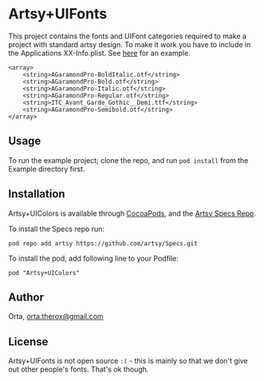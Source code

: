 # Artsy+UIFonts

This project contains the fonts and UIFont categories required to make a project with standard artsy design. 
To make it work you have to include in the Applications XX-Info.plist. See [here](https://github.com/artsy/Artsy-UIFonts/blob/master/Example/FontApp/FontApp-Info.plist#L37-L45) for an example.

```
<array>
	<string>AGaramondPro-BoldItalic.otf</string>
	<string>AGaramondPro-Bold.otf</string>
	<string>AGaramondPro-Italic.otf</string>
	<string>AGaramondPro-Regular.otf</string>
	<string>ITC_Avant_Garde_Gothic__Demi.ttf</string>
	<string>AGaramondPro-Semibold.otf</string>
</array>
```

## Usage

To run the example project; clone the repo, and run `pod install` from the Example directory first.

## Installation

Artsy+UIColors is available through [CocoaPods](http://cocoapods.org), and the [Artsy Specs Repo](https://github.com/artsy/specs). 

To install the Specs repo run:

    pod repo add artsy https://github.com/artsy/Specs.git

To install the pod, add following line to your Podfile:

    pod "Artsy+UIColors"

## Author

Orta, orta.therox@gmail.com

## License

Artsy+UIFonts is not open source `:(` - this is mainly so that we don't give out other people's fonts. That's ok though.